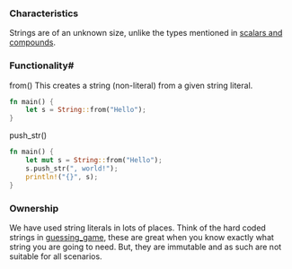 ### Characteristics
Strings are of an unknown size, unlike the types mentioned in [scalars and compounds](scalars_compounds.md). 

### Functionality#
from()
This creates a string (non-literal) from a given string literal.
```rust
fn main() {
	let s = String::from("Hello");
}
```

push_str()
```rust
fn main() {
	let mut s = String::from("Hello");
	s.push_str(", world!");
	println!("{}", s);
}
```


### Ownership
We have used string literals in lots of places. Think of the hard coded strings in [guessing_game](guessing_game.md), these are great when you know exactly what string you are going to need. But, they are immutable and as such are not suitable for all scenarios. 


